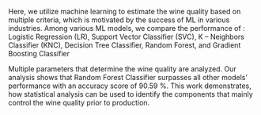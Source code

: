 Here, we utilize
machine learning to estimate the wine quality based on multiple criteria, which is motivated by the success of ML in various industries. 
Among various ML models, we compare the performance of :
  Logistic Regression (LR), 
  Support Vector 
  Classifier (SVC), 
  K – Neighbors Classifier (KNC), 
  Decision Tree Classifier, 
  Random Forest,
  and Gradient Boosting Classifier 

Multiple parameters that determine the wine quality are analyzed. Our analysis shows that Random 
Forest Classifier surpasses all other models’ performance with an accuracy score of 90.59 %. This work demonstrates, how statistical analysis can be used to identify the components that 
mainly control the wine quality prior to production.
